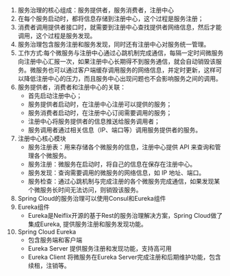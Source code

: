 1. 服务治理的核心组成：服务提供者，服务消费者，注册中心
2. 在每个服务启动时，都将信息存储到注册中心，这个过程是服务注册；
3. 消费者调用提供者接口时，就需要到注册中心查找提供者网络信息，然后才能调用，这个过程是服务发现。
4. 服务治理包含服务注册和服务发现，同时还有注册中心对服务统一管理。
5. 工作方式:每个微服务与注册中心通过心跳机制完成通信，每隔一定时间微服务向注册中心汇报一次，如果注册中心长期得不到服务通信，就会自动销毁该服务。微服务也可以通过客户端缓存调用服务的网络信息，并定时更新，这样可以降低注册中心的压力，而且服务中心出现问题也不会影响服务之间的调用。
6. 服务提供者，消费者和注册中心的关联：
    - 首先启动注册中心；
    - 服务提供者启动时，在注册中心注册可以提供的服务；
    - 服务消费者启动时，在注册中心订阅需要调用的服务；
    - 注册中心将服务提供者的信息推送给服务调用者；
    - 服务调用者通过相关信息（IP、端口等）调用服务提供者的服务。
7. 注册中心核心模块
    - 服务注册表：用来存储各个微服务的信息，注册中心提供 API 来查询和管理各个微服务。
    - 服务注册：微服务在启动时，将自己的信息在保存在注册中心。
    - 服务发现：查询需要调用的微服务的网络信息，如 IP 地址、端口。
    - 服务检查：通过心跳机制与完成注册的各个微服务完成通信，如果发现某个微服务长时间无法访问，则销毁该服务。
8. Spring Cloud的服务治理可以使用Consul和Eureka组件
9. Eureka组件
    - Eureka是Neiflix开源的基于Rest的服务治理解决方案，Spring Cloud做了集成Eureka, 提供服务注册和服务发现功能。
10. Spring Cloud Eureka
    - 包含服务端和客户端
    - Eureka Server 提供服务注册和发现功能，支持高可用
    - Eureka Client 将微服务在Eureka Server完成注册和后期维护功能，包含续租，注销等。
